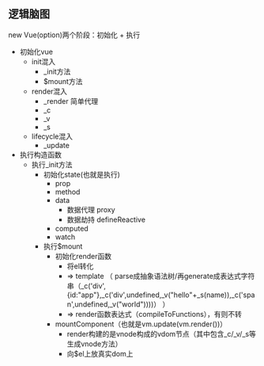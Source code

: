 ## 逻辑脑图
new Vue(option)两个阶段：初始化 + 执行
  - 初始化vue
    - init混入
      - _init方法
      - $mount方法
    - render混入
      - _render 简单代理
      - _c
      - _v
      - _s
    - lifecycle混入
      - _update
  - 执行构造函数
    - 执行_init方法
      - 初始化state(也就是执行)
        - prop
        - method
        - data
          - 数据代理 proxy
          - 数据劫持 defineReactive
        - computed
        - watch
      - 执行$mount
        - 初始化render函数
          - 将el转化
          - => template （ parse成抽象语法树/再generate成表达式字符串（_c('div',{id:"app"},_c('div',undefined,_v("hello"+_s(name)),_c('span',undefined,_v("world"))))） ）
          - => render函数表达式（compileToFunctions），有则不转
        - mountComponent（也就是vm.update(vm.render())）
          - render构建的是vnode构成的vdom节点（其中包含_c/_v/_s等生成vnode方法）
          - 向$el上放真实dom上

